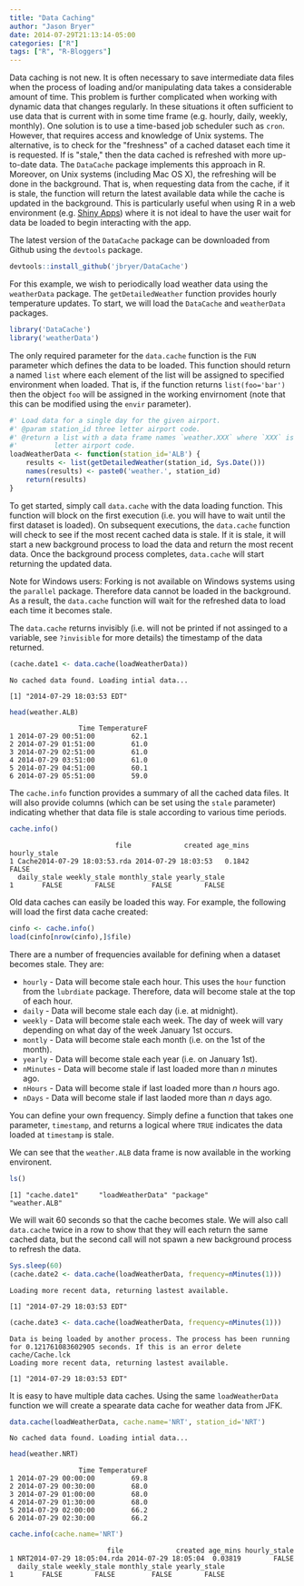 ```yaml
---
title: "Data Caching"
author: "Jason Bryer"
date: 2014-07-29T21:13:14-05:00
categories: ["R"]
tags: ["R", "R-Bloggers"]
---
```


Data caching is not new. It is often necessary to save intermediate data files when the process of loading and/or manipulating data takes a considerable amount of time. This problem is further complicated when working with dynamic data that changes regularly. In these situations it often sufficient to use data that is current with in some time frame (e.g. hourly, daily, weekly, monthly). One solution is to use a time-based job scheduler such as `cron`. However, that requires access and knowledge of Unix systems. The alternative, is to check for the "freshness" of a cached dataset each time it is requested. If is "stale," then the data cached is refreshed with more up-to-date data. The `DataCache` package implements this approach in R. Moreover, on Unix systems (including Mac OS X), the refreshing will be done in the background. That is, when requesting data from the cache, if it is stale, the function will return the latest available data while the cache is updated in the background. This is particularly useful when using R in a web environment (e.g. [Shiny Apps](http://shiny.rstudio.com)) where it is not ideal to have the user wait for data be loaded to begin interacting with the app.

The latest version of the `DataCache` package can be downloaded from Github using the `devtools` package.


```r
devtools::install_github('jbryer/DataCache')
```

For this example, we wish to periodically load weather data using the `weatherData` package. The `getDetailedWeather` function provides hourly temperature updates. To start, we will load the `DataCache` and `weatherData` packages.


```r
library('DataCache')
library('weatherData')
```

The only required parameter for the `data.cache` function is the `FUN` parameter which defines the data to be loaded. This function should return a named `list` where each element of the list will be assigned to specified environment when loaded. That is, if the function returns `list(foo='bar')` then the object `foo` will be assigned in the working envirnoment (note that this can be modified using the `envir` parameter).


```r
#' Load data for a single day for the given airport.
#' @param station_id three letter airport code.
#' @return a list with a data frame names `weather.XXX` where `XXX` is the three
#'         letter airport code.
loadWeatherData <- function(station_id='ALB') {
	results <- list(getDetailedWeather(station_id, Sys.Date()))
	names(results) <- paste0('weather.', station_id)
	return(results)
}
```

To get started, simply call `data.cache` with the data loading function. This function will block on the first execution (i.e. you will have to wait until the first dataset is loaded). On subsequent executions, the `data.cache` function will check to see if the most recent cached data is stale. If it is stale, it will start a new background process to load the data and return the most recent data. Once the background process completes, `data.cache` will start returning the updated data.

Note for Windows users: Forking is not available on Windows systems using the `parallel` package. Therefore data cannot be loaded in the background. As a result, the `data.cache` function will wait for the refreshed data to load each time it becomes stale.

The `data.cache` returns invisibly (i.e. will not be printed if not assinged to a variable, see `?invisible` for more details) the timestamp of the data returned.


```r
(cache.date1 <- data.cache(loadWeatherData))
```

```
No cached data found. Loading intial data...
```

```
[1] "2014-07-29 18:03:53 EDT"
```

```r
head(weather.ALB)
```

```
                 Time TemperatureF
1 2014-07-29 00:51:00         62.1
2 2014-07-29 01:51:00         61.0
3 2014-07-29 02:51:00         61.0
4 2014-07-29 03:51:00         61.0
5 2014-07-29 04:51:00         60.1
6 2014-07-29 05:51:00         59.0
```

The `cache.info` function provides a summary of all the cached data files. It will also provide columns (which can be set using the `stale` parameter) indicating whether that data file is stale according to various time periods.


```r
cache.info()
```

```
                          file             created age_mins hourly_stale
1 Cache2014-07-29 18:03:53.rda 2014-07-29 18:03:53   0.1842        FALSE
  daily_stale weekly_stale monthly_stale yearly_stale
1       FALSE        FALSE         FALSE        FALSE
```

Old data caches can easily be loaded this way. For example, the following will load the first data cache created:


```r
cinfo <- cache.info()
load(cinfo[nrow(cinfo),]$file)
```

There are a number of frequencies available for defining when a dataset becomes stale. They are:

* `hourly` - Data will become stale each hour. This uses the `hour` function from the `lubrdiate` package. Therefore, data will become stale at the top of each hour.
* `daily` - Data will become stale each day (i.e. at midnight).
* `weekly` - Data will become stale each week. The day of week will vary depending on what day of the week January 1st occurs.
* `montly` - Data will become stale each month (i.e. on the 1st of the month).
* `yearly` - Data will become stale each year (i.e. on January 1st).
* `nMinutes` - Data will become stale if last loaded more than *n* minutes ago.
* `nHours` - Data will become stale if last loaded more than *n* hours ago.
* `nDays` - Data will become stale if last laoded more than *n* days ago.

You can define your own frequency. Simply define a function that takes one parameter, `timestamp`, and returns a logical where `TRUE` indicates the data loaded at `timestamp` is stale.

We can see that the `weather.ALB` data frame is now available in the working environent.


```r
ls()
```

```
[1] "cache.date1"     "loadWeatherData" "package"         "weather.ALB"
```

We will wait 60 seconds so that the cache becomes stale. We will also call `data.cache` twice in a row to show that they will each return the same cached data, but the second call will not spawn a new background process to refresh the data.


```r
Sys.sleep(60)
(cache.date2 <- data.cache(loadWeatherData, frequency=nMinutes(1)))
```

```
Loading more recent data, returning lastest available.
```

```
[1] "2014-07-29 18:03:53 EDT"
```

```r
(cache.date3 <- data.cache(loadWeatherData, frequency=nMinutes(1)))
```

```
Data is being loaded by another process. The process has been running for 0.121761083602905 seconds. If this is an error delete cache/Cache.lck
Loading more recent data, returning lastest available.
```

```
[1] "2014-07-29 18:03:53 EDT"
```

It is easy to have multiple data caches. Using the same `loadWeatherData` function we will create a spearate data cache for weather data from JFK.


```r
data.cache(loadWeatherData, cache.name='NRT', station_id='NRT')
```

```
No cached data found. Loading intial data...
```

```r
head(weather.NRT)
```

```
                 Time TemperatureF
1 2014-07-29 00:00:00         69.8
2 2014-07-29 00:30:00         68.0
3 2014-07-29 01:00:00         68.0
4 2014-07-29 01:30:00         68.0
5 2014-07-29 02:00:00         66.2
6 2014-07-29 02:30:00         66.2
```

```r
cache.info(cache.name='NRT')
```

```
                        file             created age_mins hourly_stale
1 NRT2014-07-29 18:05:04.rda 2014-07-29 18:05:04  0.03819        FALSE
  daily_stale weekly_stale monthly_stale yearly_stale
1       FALSE        FALSE         FALSE        FALSE
```

